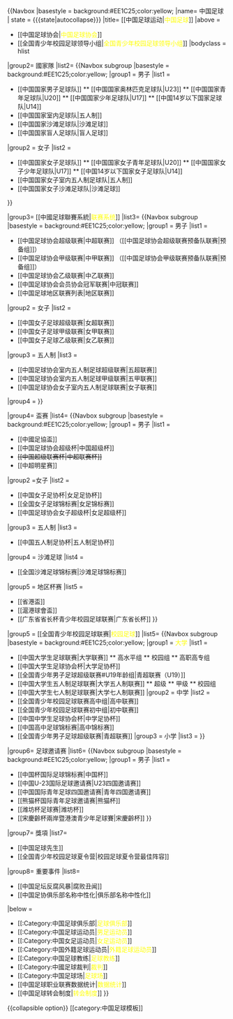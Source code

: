 {{Navbox
|basestyle = background:#EE1C25;color:yellow;
|name= 中国足球
| state = {{{state|autocollapse}}}
|title= [[中国足球运动|<span style="color:yellow">中国足球</span>]]
|above = 
* [[中国足球协会|<span style="color:yellow">中国足球协会</span>]]
* [[全国青少年校园足球领导小组|<span style="color:yellow">全国青少年校园足球领导小组</span>]]
|bodyclass = hlist
 
|group2= 國家隊
|list2= 
{{Navbox subgroup
|basestyle = background:#EE1C25;color:yellow;
|group1 = 男子
|list1 = 
* [[中国国家男子足球队]]
** [[中国国家奥林匹克足球队|U23]]
** [[中国国家青年足球队|U20]]
** [[中国国家少年足球队|U17]]
** [[中国14岁以下国家足球队|U14]]
* [[中国国家室内足球队|五人制]]
* [[中国国家沙滩足球队|沙滩足球]]
* [[中国国家盲人足球队|盲人足球]]

|group2 = 女子
|list2 = 
* [[中国国家女子足球队]]
** [[中国国家女子青年足球队|U20]]
** [[中国国家女子少年足球队|U17]]
** [[中国14岁以下国家女子足球队|U14]]
* [[中国国家女子室内五人制足球队|五人制]]
* [[中国国家女子沙滩足球队|沙滩足球]]

}}
 
|group3= [[中國足球聯賽系統|<span style="color:yellow">联赛系统</span>]]
|list3=
{{Navbox subgroup
|basestyle = background:#EE1C25;color:yellow;
|group1 = 男子
|list1 = 
* [[中国足球协会超级联赛|中超联赛]] （[[中国足球协会超级联赛预备队联赛|预备组]]）
* [[中国足球协会甲级联赛|中甲联赛]] （[[中国足球协会甲级联赛预备队联赛|预备组]]）
* [[中国足球协会乙级联赛|中乙联赛]]
* [[中国足球协会会员协会冠军联赛|中冠联赛]]
* [[中国足球地区联赛列表|地区联赛]]

|group2 = 女子
|list2 = 
* [[中国女子足球超级联赛|女超联赛]]
* [[中国女子足球甲级联赛|女甲联赛]]
* [[中国女子足球乙级联赛|女乙联赛]]

|group3 = 五人制
|list3 = 
* [[中国足球协会室内五人制足球超级联赛|五超联赛]]
* [[中国足球协会室内五人制足球甲级联赛|五甲联赛]]
* [[中国足球协会女子室内五人制足球联赛|女子联赛]]

|group4 = 
}}

|group4= 盃赛
|list4= 
{{Navbox subgroup
|basestyle = background:#EE1C25;color:yellow;
|group1 = 男子
|list1 = 
* [[中國足協盃]]
* [[中国足球协会超级杯|中国超级杯]]
* <del>[[中国超级联赛杯|中超联赛杯]]</del>
* [[中超明星赛]]

|group2 =女子
|list2 = 
* [[中国女子足协杯|女足足协杯]]
* [[全国女子足球锦标赛|女足锦标赛]]
* [[中国足球协会女子超级杯|女足超级杯]]

|group3 = 五人制
|list3 =
* [[中国五人制足协杯|五人制足协杯]]

|group4 = 沙滩足球
|list4 =
* [[全国沙滩足球锦标赛|沙滩足球锦标赛]]

|group5 = 地区杯赛
|list5 = 
* [[省港盃]]
* [[滬港球會盃]]
* [[广东省省长杯青少年校园足球联赛|广东省长杯]]
}}

|group5 = [[全国青少年校园足球联赛|<span style="color:yellow">校园足球</span>]]
|list5=
{{Navbox subgroup
|basestyle = background:#EE1C25;color:yellow;
|group1 = <span style="color:yellow">大学</span>
|list1 = 
* [[中国大学生足球联赛|大学联赛]]
** 高水平组
** 校园组
** 高职高专组
* [[中国大学生足球协会杯|大学足协杯]]
* [[全国青少年男子足球超级联赛#U19年龄组|青超联赛（U19）]]
* [[中国大学生五人制足球联赛|大学五人制联赛]]
** 超级
** 甲级
** 校园组
* [[中国大学生七人制足球联赛|大学七人制联赛]]
|group2 = 中学
|list2 = 
* [[全国青少年校园足球联赛高中组|高中联赛]]
* [[全国青少年校园足球联赛初中组|初中联赛]]
* [[中国中学生足球协会杯|中学足协杯]]
* [[中国高中足球锦标赛|高中锦标赛]]
* [[全国青少年男子足球超级联赛|青超联赛]]
|group3 = 小学
|list3 = 
}}

|group6= 足球邀请赛
|list6=
{{Navbox subgroup
|basestyle = background:#EE1C25;color:yellow;
|group1 = 男子
|list1 = 
* [[中国杯国际足球锦标赛|中国杯]]
* [[中国U-23国际足球邀请赛|U23四国邀请赛]]
* [[中国国际青年足球四国邀请赛|青年四国邀请赛]]
* [[熊猫杯国际青年足球邀请赛|熊猫杯]]
* [[潍坊杯足球赛|潍坊杯]]
* [[宋慶齡杯兩岸暨港澳青少年足球賽|宋慶齡杯]]
}}
 
|group7= 獎項
|list7= 
* [[中国足球先生]]
* [[全国青少年校园足球夏令营|校园足球夏令营最佳阵容]]

|group8= 重要事件
|list8= 
* [[中国足坛反腐风暴|腐败丑闻]]
* [[中国足协俱乐部名称中性化|俱乐部名称中性化]]
 
|below = 
* [[:Category:中国足球俱乐部|<span style="color:yellow">足球俱乐部</span>]]
* [[:Category:中国足球运动员|<span style="color:yellow">男足运动员</span>]]
* [[:Category:中国女足运动员|<span style="color:yellow">女足运动员</span>]]
* [[:Category:中国外籍足球运动员|<span style="color:yellow">外籍足球运动员</span>]]
* [[:Category:中国足球教练|<span style="color:yellow">足球教练</span>]]
* [[:Category:中國足球裁判|<span style="color:yellow">裁判</span>]]
* [[:Category:中国足球场|<span style="color:yellow">足球场</span>]]
* [[中国足球职业联赛数据统计|<span style="color:yellow">数据统计</span>]]
* [[中国足球转会制度|<span style="color:yellow">转会制度</span>]]
}}<noinclude>

{{collapsible option}}
[[category:中国足球模板]]
</noinclude>